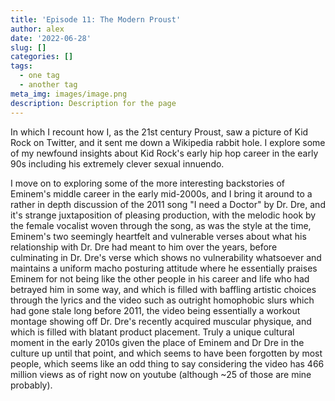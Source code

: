 ```yaml
---
title: 'Episode 11: The Modern Proust'
author: alex
date: '2022-06-28'
slug: []
categories: []
tags:
  - one tag
  - another tag
meta_img: images/image.png
description: Description for the page
---
```


In which I recount how I, as the 21st century Proust, saw a picture of Kid Rock on Twitter, and it sent me down a Wikipedia 
rabbit hole. I explore some of my newfound insights about Kid Rock's early hip hop career in the early 90s including his extremely clever sexual innuendo.

I move on to exploring some of the more interesting backstories of Eminem's middle career in the early mid-2000s, and I bring it around to a rather in depth discussion of the 2011 song "I need a Doctor" by Dr. Dre, and it's strange juxtaposition of pleasing production, with the melodic hook by the female vocalist woven through the song, as was the style at the time, Eminem's two seemingly heartfelt and vulnerable verses about what his relationship with Dr. Dre had meant to him over the years, before culminating in Dr. Dre's verse which shows no vulnerability whatsoever and maintains a uniform macho posturing attitude where he essentially praises Eminem for not being like the other people in his career and life who had betrayed him in some way, and which is filled with baffling artistic choices through the lyrics and the video such as outright homophobic slurs which had gone stale long before 2011, the video being essentially a workout montage showing off Dr. Dre's recently acquired muscular physique, and which is filled with blatant product placement. Truly a unique cultural moment in the early 2010s given the place of Eminem and Dr Dre in the culture up until that point, and which seems to have been forgotten by most people, which seems like an odd thing to say considering the video has 466 million views as of right now on youtube (although ~25 of those are mine probably).